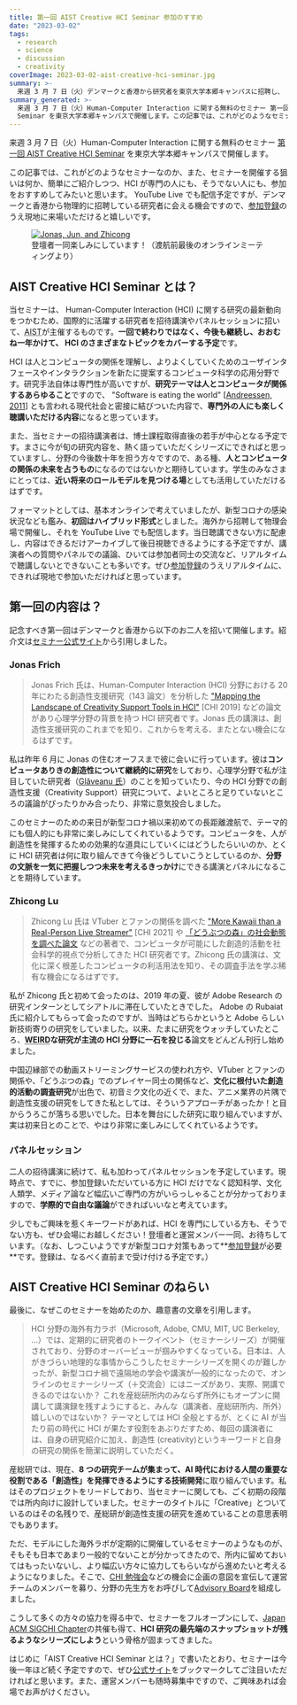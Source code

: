 ```yaml
---
title: 第一回 AIST Creative HCI Seminar 参加のすすめ
date: "2023-03-02"
tags:
  - research
  - science
  - discussion
  - creativity
coverImage: 2023-03-02-aist-creative-hci-seminar.jpg
summary: >-
  来週 3 月 7 日（火）デンマークと香港から研究者を東京大学本郷キャンパスに招聘し、 Human-Computer Interaction に関する無料のセミナー 第一回 AIST Creative HCI Seminar を開催します。この記事では、セミナーの概要を紹介しつつ、 HCI が専門の人にも、そうでない人にも、参加をおすすめしてみたいと思います。
summary_generated: >-
  来週 3 月 7 日（火）Human-Computer Interaction に関する無料のセミナー 第一回 AIST Creative HCI
  Seminar を東京大学本郷キャンパスで開催します。この記事では、これがどのようなセミナーなのか、また、セミナーを開催する狙...
---
```


来週 3 月 7 日（火）Human-Computer Interaction に関する無料のセミナー [第一回 AIST Creative HCI Seminar](https://chci.pages.dev/aist-seminar) を東京大学本郷キャンパスで開催します。

この記事では、これがどのようなセミナーなのか、また、セミナーを開催する狙いは何か、簡単にご紹介しつつ、HCI が専門の人にも、そうでない人にも、参加をおすすめしてみたいと思います。 YouTube Live でも配信予定ですが、デンマークと香港から物理的に招聘している研究者に会える機会ですので、[参加登録](https://chci.pages.dev/aist-seminar#first-registration)のうえ現地に来場いただけると嬉しいです。

<figure>
  <a href="https://chci.pages.dev/aist-seminar#first-registration"><img src="/images/2023-03-02-aist-creative-hci-seminar.jpg" alt="Jonas, Jun, and Zhicong" /></a>
  <figcaption>登壇者一同楽しみにしています！（渡航前最後のオンラインミーティングより）</figcaption>
</figure>

## AIST Creative HCI Seminar とは？

当セミナーは、 Human-Computer Interaction (HCI) に関する研究の最新動向をつかむため、国際的に活躍する研究者を招待講演やパネルセッションに招いて、<abbr title="国立研究開発法人 産業技術総合研究所">AIST</abbr>が主催するものです。**一回で終わりではなく、今後も継続し、おおむね一年かけて、 HCI のさまざまなトピックをカバーする予定**です。

HCI は人とコンピュータの関係を理解し、よりよくしていくためのユーザインタフェースやインタラクションを新たに提案するコンピュータ科学の応用分野です。研究手法自体は専門性が高いですが、**研究テーマは人とコンピュータが関係するあらゆること**ですので、 "Software is eating the world" [[Andreessen, 2011](https://www.wsj.com/articles/SB10001424053111903480904576512250915629460)] とも言われる現代社会と密接に結びついた内容で、**専門外の人にも楽しく聴講いただける内容**になると思っています。

また、当セミナーの招待講演者は、博士課程取得直後の若手が中心となる予定です。まさに今が旬の研究内容を、熱く語っていただくシリーズにできればと思っていますし、分野の今後数十年を担う方々ですので、ある種、**人とコンピュータの関係の未来を占うもの**になるのではないかと期待しています。学生のみなさまにとっては、**近い将来のロールモデルを見つける場**としても活用していただけるはずです。

フォーマットとしては、基本オンラインで考えていましたが、新型コロナの感染状況なども鑑み、**初回はハイブリッド形式**としました。海外から招聘して物理会場で開催し、それを YouTube Live でも配信します。当日聴講できない方に配慮し、内容はできるだけアーカイブして後日視聴できるようにする予定ですが、講演者への質問やパネルでの議論、ひいては参加者同士の交流など、リアルタイムで聴講しないとできないことも多いです。ぜひ[参加登録](https://chci.pages.dev/aist-seminar#registration)のうえリアルタイムに、できれば現地で参加いただければと思っています。

## 第一回の内容は？

記念すべき第一回はデンマークと香港から以下のお二人を招いて開催します。紹介文は[セミナー公式サイト](https://chci.pages.dev/aist-seminar#first-invited-speakers)から引用しました。

### Jonas Frich

> Jonas Frich 氏は、Human-Computer Interaction (HCI) 分野における 20 年にわたる創造性支援研究（143 論文）を分析した ["Mapping the Landscape of Creativity Support Tools in HCI"](https://doi.org/10.1145/3290605.3300619) [CHI 2019] などの論文があり心理学分野の背景を持つ HCI 研究者です。Jonas 氏の講演は、創造性支援研究のこれまでを知り、これからを考える、またとない機会になるはずです。

私は昨年 6 月に Jonas の住むオーフスまで彼に会いに行っています。彼は**コンピュータありきの創造性について継続的に研究**をしており、心理学分野で私が注目していた研究者（[Glăveanu 氏](https://scholar.google.com/citations?user=7k28oGkAAAAJ&hl=en)）のことを知っていたり、今の HCI 分野での創造性支援（Creativity Support）研究について、よいところと足りていないところの議論がぴったりかみ合ったり、非常に意気投合しました。

このセミナーのための来日が新型コロナ禍以来初めての長距離渡航で、テーマ的にも個人的にも非常に楽しみにしてくれているようです。コンピュータを、人が創造性を発揮するための効果的な道具にしていくにはどうしたらいいのか、とくに HCI 研究者は何に取り組んできて今後どうしていこうとしているのか、**分野の文脈を一気に把握しつつ未来を考えるきっかけ**にできる講演とパネルになることを期待しています。

### Zhicong Lu

> Zhicong Lu 氏は VTuber とファンの関係を調べた ["More Kawaii than a Real-Person Live Streamer"](https://doi.org/10.1145/3411764.3445660) [CHI 2021] や [「どうぶつの森」の社会動態を調べた論文](https://doi.org/10.1145/3474711) などの著者で、コンピュータが可能にした創造的活動を社会科学的視点で分析してきた HCI 研究者です。Zhicong 氏の講演は、文化に深く根差したコンピュータの利活用法を知り、その調査手法を学ぶ稀有な機会になるはずです。

私が Zhicong 氏と初めて会ったのは、2019 年の夏、彼が Adobe Research の研究インターンとしてシアトルに滞在していたときでした。 Adobe の Rubaiat 氏に紹介してもらって会ったのですが、当時はどちらかというと Adobe らしい新技術寄りの研究をしていました。以来、たまに研究をウォッチしていたところ、**<abbr title="Western, Educated, Industrialized, Rich, and Democratic">WEIRD</abbr>な研究が主流の HCI 分野に一石を投じる**論文をどんどん刊行し始めました。

中国辺縁部での動画ストリーミングサービスの使われ方や、VTuber とファンの関係や、「どうぶつの森」でのプレイヤー同士の関係など、**文化に根付いた創造的活動の調査研究**が出色で、初音ミク文化の近くで、また、アニメ業界の片隅で創造性支援の研究をしてきた私としては、そういうアプローチがあったか！と目からうろこが落ちる思いでした。日本を舞台にした研究に取り組んでいますが、実は初来日とのことで、やはり非常に楽しみにしてくれているようです。

### パネルセッション

二人の招待講演に続けて、私も加わってパネルセッションを予定しています。現時点で、すでに、参加登録いただいている方に HCI だけでなく認知科学、文化人類学、メディア論など幅広いご専門の方がいらっしゃることが分かっておりますので、**学際的で自由な議論**ができればいいなと考えています。

少しでもご興味を惹くキーワードがあれば、HCI を専門にしている方も、そうでない方も、ぜひ会場にお越しください！登壇者と運営メンバー一同、お待ちしています。（なお、しつこいようですが新型コロナ対策もあって**[参加登録](https://chci.pages.dev/aist-seminar#registration)が必要**です。登録は、なるべく直前まで受け付ける予定です。）

## AIST Creative HCI Seminar のねらい

最後に、なぜこのセミナーを始めたのか、趣意書の文章を引用します。

> HCI 分野の海外有力ラボ（Microsoft, Adobe, CMU, MIT, UC Berkeley, ...）では、定期的に研究者のトークイベント（セミナーシリーズ）が開催されており、分野のオーバービューが掴みやすくなっている。日本は、人がきづらい地理的な事情からこうしたセミナーシリーズを開くのが難しかったが、新型コロナ禍で遠隔地の学会や講演が一般的になったので、オンラインのセミナーシリーズ（＋交流会）にはニーズがあり、実際、開講できるのではないか？
> これを産総研所内のみならず所外にもオープンに開講して講演録を残すようにすると、みんな（講演者、産総研所内、所外）嬉しいのではないか？
> テーマとしては HCI 全般とするが、とくに AI が当たり前の時代に HCI が果たす役割をあぶりだすため、毎回の講演者には、自身の研究紹介に加え、創造性 (creativity)というキーワードと自身の研究の関係を簡潔に説明していただく。

産総研では、現在、**8 つの研究チームが集まって、AI 時代における人間の重要な役割である「創造性」を発揮できるようにする技術開発**に取り組んでいます。私はそのプロジェクトをリードしており、当セミナーに関しても、ごく初期の段階では所内向けに設計していました。セミナーのタイトルに「Creative」とついているのはその名残りで、産総研が創造性支援の研究を進めていることの意思表明でもあります。

ただ、モデルにした海外ラボが定期的に開催しているセミナーのようなものが、そもそも日本であまり一般的でないことが分かってきたので、所内に留めておいてはもったいないし、より幅広い方々に協力してもらいながら進めたいと考えるようになりました。そこで、[CHI 勉強会](https://sigchi.jp/seminar/chi2022)などの機会に企画の意図を宣伝して運営チームのメンバーを募り、分野の先生方をお呼びして[Advisory Board](https://chci.pages.dev/aist-seminar/team)を組成しました。

こうして多くの方々の協力を得る中で、セミナーをフルオープンにして、[Japan ACM SIGCHI Chapter](http://sigchi.jp)の共催も得て、**HCI 研究の最先端のスナップショットが残るようなシリーズにしよう**という骨格が固まってきました。

はじめに「AIST Creative HCI Seminar とは？」で書いたとおり、セミナーは今後一年ほど続く予定ですので、ぜひ[公式サイト](https://chci.pages.dev/aist-seminar)をブックマークしてご注目いただければと思います。また、運営メンバーも随時募集中ですので、ご興味あれば会場でお声がけください。
